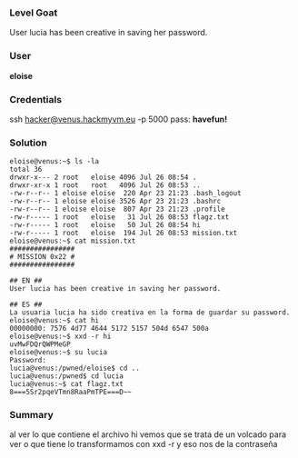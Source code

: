 ### Level Goat
User lucia has been creative in saving her password.

### User
**eloise**
### Credentials
ssh hacker@venus.hackmyvm.eu -p 5000
pass: **havefun!**
### Solution
```shell
eloise@venus:~$ ls -la
total 36
drwxr-x--- 2 root   eloise 4096 Jul 26 08:54 .
drwxr-xr-x 1 root   root   4096 Jul 26 08:53 ..
-rw-r--r-- 1 eloise eloise  220 Apr 23 21:23 .bash_logout
-rw-r--r-- 1 eloise eloise 3526 Apr 23 21:23 .bashrc
-rw-r--r-- 1 eloise eloise  807 Apr 23 21:23 .profile
-rw-r----- 1 root   eloise   31 Jul 26 08:53 flagz.txt
-rw-r----- 1 root   eloise   50 Jul 26 08:54 hi
-rw-r----- 1 root   eloise  194 Jul 26 08:53 mission.txt
eloise@venus:~$ cat mission.txt 
################
# MISSION 0x22 #
################

## EN ##
User lucia has been creative in saving her password.

## ES ##
La usuaria lucia ha sido creativa en la forma de guardar su password.
eloise@venus:~$ cat hi
00000000: 7576 4d77 4644 5172 5157 504d 6547 500a
eloise@venus:~$ xxd -r hi
uvMwFDQrQWPMeGP
eloise@venus:~$ su lucia
Password: 
lucia@venus:/pwned/eloise$ cd ..
lucia@venus:/pwned$ cd lucia
lucia@venus:~$ cat flagz.txt 
8===5Sr2pqeVTmn8RaaPmTPE===D~~

```
### Summary

al ver lo que contiene el archivo hi vemos que se trata de un volcado para ver o que tiene lo transformamos con xxd -r  y eso nos de la contraseña